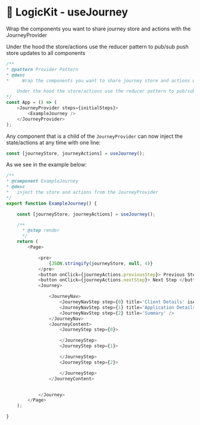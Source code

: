 # 🖖 LogicKit - useJourney

Wrap the components you want to share journey store and actions with the JourneyProvider

Under the hood the store/actions use the reducer pattern to pub/sub push store updates to all components

```js
/**
* @pattern Provider Pattern 
* @desc
*     Wrap the components you want to share journey store and actions with the JourneyProvider

    Under the hood the store/actions use the reducer pattern to pub/sub push store updates to all components 
*/
const App = () => (
    <JourneyProvider steps={initialSteps}>
        <ExampleJourney />
    </JourneyProvider>
);

```


Any component that is a child of the `JourneyProvider` can now inject the state/actions at any time with one line: 
```js
const [journeyStore, journeyActions] = useJourney();
```

As we see in the example below: 

```js
/**
* @component ExampleJourney
* @desc 
*   inject the store and actions from the JourneyProvider 
*/
export function ExampleJourney() {

    const [journeyStore, journeyActions] = useJourney();

    /**
      * @step render
      */
    return (
        <Page>

            <pre>
                {JSON.stringify(journeyStore, null, 4)}
            </pre>
            <button onClick={journeyActions.previousStep}> Previous Step </button>
            <button onClick={journeyActions.nextStep}> Next Step </button>
            <Journey>

                <JourneyNav>
                    <JourneyNavStep step={0} title='Client Details' isActive />
                    <JourneyNavStep step={1} title='Application Details' />
                    <JourneyNavStep step={2} title='Summary' />
                </JourneyNav>
                <JourneyContent>
                    <JourneyStep step={0}>

                    </JourneyStep>
                    <JourneyStep step={1}>

                    </JourneyStep>
                    <JourneyStep step={2}>

                    </JourneyStep>
                </JourneyContent>


            </Journey>
        </Page>
    );

}
```
